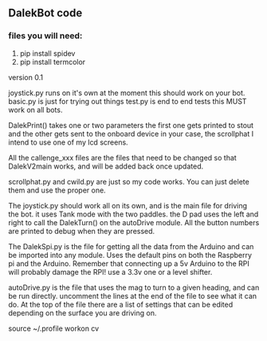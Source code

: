 ## DalekBot code
### files you will need:

1. pip install spidev
2. pip install termcolor

version 0.1


joystick.py runs on it's own at the moment this should work on your bot.
basic.py is just for trying out things
test.py is end to end tests this MUST work on all bots.

DalekPrint() takes one or two parameters the first one gets printed to stout and the other
gets sent to the onboard device in your case, the scrollphat I intend to use one of my lcd screens.

All the callenge_xxx files are the files that need to be changed so that DalekV2main works, and will be
added back once updated.

scrollphat.py and cwild.py are just so my code works. You can just delete them and use the proper one.


The joystick.py should work all on its own, and is the main file for driving the bot. it uses Tank mode with the two paddles. the D pad uses the left and right to call the DalekTurn() on the autoDrive module. All the button numbers are printed to debug when they are pressed.

The DalekSpi.py is the file for getting all the data from the Arduino and can be imported into any module. Uses the default pins on both the Raspberry pi and the Arduino. Remember that connecting up a 5v Arduino to the RPI will probably damage the RPI! use a 3.3v one or a level shifter.


autoDrive.py is  the file that uses the mag to turn to a given heading, and can be run directly. uncomment the lines at the end of the file to  see what it can do. At the top of the file there are a list of settings that can be edited depending on the surface you are driving on.
  
 


source ~/.profile
workon cv

   


 